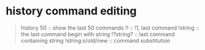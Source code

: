 # history command editing
> history 50	:: show the last 50 commands
> !!		:: !1, last command
> !string	:: the last command begin with string
> !?string?	:: last command containing string
> !string:s/old/new :: command substitution
